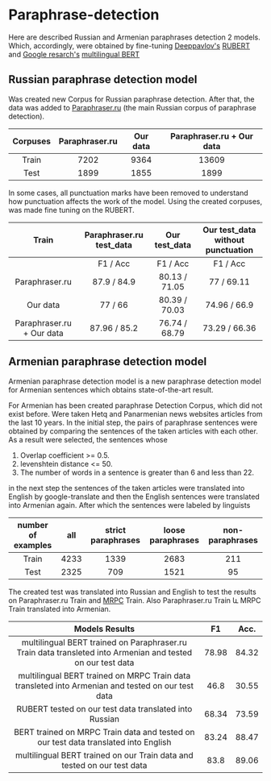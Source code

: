 # Paraphrase-detection

Here are described Russian and Armenian paraphrases detection 2 models. Which, accordingly, were obtained by fine-tuning [Deeppavlov's](http://deeppavlov.ai/) [RUBERT](http://docs.deeppavlov.ai/en/master/features/models/bert.html) and [Google resarch's](https://github.com/google-research/bert?fbclid=IwAR2GSNQ7pwjglLqVGOB5PTxlMQ5SgWQZl4x5ZMlda5zArwxo4pp2Z6rp43g) [multilingual BERT](https://github.com/google-research/bert?fbclid=IwAR2GSNQ7pwjglLqVGOB5PTxlMQ5SgWQZl4x5ZMlda5zArwxo4pp2Z6rp43g)  


## Russian paraphrase detection model
Was created new Corpus for Russian paraphrase detection. After that, the data was added  to [Paraphraser.ru](http://paraphraser.ru/) (the main Russian corpus of paraphrase detection).

|Corpuses|Paraphraser.ru|Our data|Paraphraser.ru + Our data|
|  :---: |     :---:    | :---:  |          :---:          |
|Train   | 7202         |9364    |13609                    |
|Test    | 1899         |1855    |1899                     |

In some cases, all punctuation marks have been removed to understand how punctuation affects the work of the model. Using the created corpuses, was made fine tuning on the RUBERT.

|Train|Paraphraser.ru test_data|Our test_data|Our test_data without punctuation|
|  :---: |     :---:    | :---:  |          :---:          |
|        | F1   /   Acc      |  F1  /  Acc    |     F1  /  Acc  |
|Paraphraser.ru   |87.9    /    84.9        |80.13  /  71.05    |77  /  69.11             |
|Our data    | 77  /  66         |80.39  /  70.03    |74.96  /  66.9    |
|Paraphraser.ru + Our data   | 87.96  /  85.2         |76.74  /  68.79    |73.29  /  66.36   |


## Armenian paraphrase detection model
Armenian paraphrase detection model is a new paraphrase detection model for Armenian sentences which obtains state-of-the-art result.

For Armenian has been created paraphrase Detection Corpus, which did not exist before․ Were taken Hetq and Panarmenian news websites articles from the last 10 years. In the initial step, the pairs of paraphrase sentences were obtained by comparing the sentences of the taken articles with each other. As a result were selected, the sentences whose

1. Overlap coefficient >= 0.5.
2. levenshtein distance <= 50.
3. The number of words in a sentence is greater than 6 and less than 22.

in the next step the sentences of the taken articles were translated into English by google-translate and then the English sentences  were translated into Armenian again. After which the sentences were labeled by linguists

|number of examples|all|strict paraphrases|loose paraphrases|non-paraphrases|
|  :---: |     :---:    | :---:  |          :---:          | :---:  |
|Train   | 4233         |1339   |2683               | 211 |
|Test    | 2325         |709   |1521                  | 95 |

The created test was translated into Russian and English to test the results on Paraphraser.ru Train and [MRPC](https://www.microsoft.com/en-us/download/details.aspx?id=52398) Train. Also Paraphraser.ru Train և MRPC Train translated into Armenian.

|Models Results|   F1   |  Acc.     |
|  :---: |     :---:    |     :---:    |
|multilingual BERT trained on Paraphraser.ru Train data transleted into Armenian and tested on our test data | 78.98  | 84.32  |
|multilingual BERT trained on MRPC Train data transleted into Armenian and tested on our test data   | 46.8        | 30.55 |
|RUBERT tested on our test data translated into Russian| 68.34         | 73.59  |
|BERT trained on MRPC Train data and tested on our test data translated into English | 83.24  |  88.47     |
|multilingual BERT trained on our Train data and tested on our test data| 83.8    |  89.06   |




